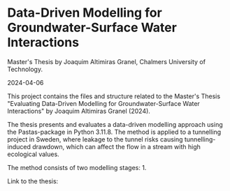 # Data-Driven Modelling for Groundwater-Surface Water Interactions
Master's Thesis by Joaquim Altimiras Granel, Chalmers University of Technology.

2024-04-06

This project contains the files and structure related to the Master's Thesis "Evaluating Data-Driven Modelling for Groundwater-Surface Water Interactions" by Joaquim Altimiras Granel (2024).

The thesis presents and evaluates a data-driven modelling approach using the Pastas-package in Python 3.11.8. The method is applied to a tunnelling project in Sweden, where leakage to the tunnel risks causing
tunnelling-induced drawdown, which can affect the flow in a stream with high ecological values.

The method consists of two modelling stages:
1. 

Link to the thesis: <to be added>

